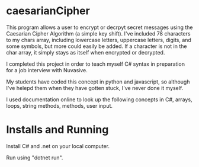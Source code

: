 # caesarianCipher

This program allows a user to encrypt or decrpyt secret messages using the Caesarian Cipher Algorithm (a simple key shift). I've included 78 characters to my chars array, including lowercase letters, uppercase letters, digits, and some symbols, but more could easily be added. If a character is not in the char array, it simply stays as itself when encrypted or decrypted.

I completed this project in order to teach myself C# syntax in preparation for a job interview with Nuvasive.

My students have coded this concept in python and javascript, so although I've helepd them when they have gotten stuck, I've never done it myself.

I used documentation online to look up the following concepts in C#, arrays, loops, string methods, methods, user input.


# Installs and Running
Install C# and .net on your local computer.

Run using "dotnet run".